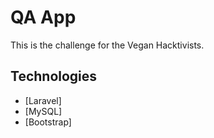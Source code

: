 # QA App

This is the challenge for the Vegan Hacktivists.

## Technologies

-   [Laravel]
-   [MySQL]
-   [Bootstrap]
